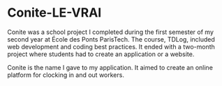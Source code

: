 # Conite-LE-VRAI
Conite was a school project I completed during the first semester of my second year at École des Ponts ParisTech. 
The course, TDLog, included web development and coding best practices. It ended with a two-month project where students had to create an application or a website.

Conite is the name I gave to my application. It aimed to create an online platform for clocking in and out workers.
